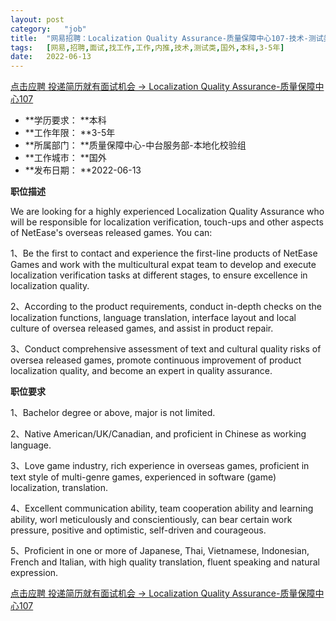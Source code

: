 ```yaml
---
layout:	post
category:	"job"
title:	"网易招聘：Localization Quality Assurance-质量保障中心107-技术-测试类-国外本科3-5年"
tags:	[网易,招聘,面试,找工作,工作,内推,技术,测试类,国外,本科,3-5年]
date:	2022-06-13
---
```


[点击应聘 投递简历就有面试机会 ->  Localization Quality Assurance-质量保障中心107](http://mobile.bole.netease.com/bole/boleDetail?id=40509&employeeId=346f03c3cda5f04c&key=all)



- **学历要求： **本科
- **工作年限： **3-5年
- **所属部门： **质量保障中心-中台服务部-本地化校验组
- **工作城市： **国外
- **发布日期： **2022-06-13



**职位描述**

We are looking for a highly experienced Localization Quality Assurance who will be responsible for localization verification, touch-ups and other aspects of NetEase's overseas released games. You can: 

1、Be the first to contact and experience the first-line products of NetEase Games and work with the multicultural expat team to develop and execute localization verification tasks at different stages, to ensure excellence in localization quality.  

2、According to the product requirements, conduct in-depth checks on the localization functions, language translation, interface layout and local culture of oversea released games, and assist in product repair.  

3、Conduct comprehensive assessment of text and cultural quality risks of oversea released games, promote continuous improvement of product localization quality, and become an expert in quality assurance.  



**职位要求**

1、Bachelor degree or above, major is not limited. 

2、Native American/UK/Canadian, and proficient in Chinese as working language. 

3、Love game industry, rich experience in overseas games, proficient in text style of multi-genre games, experienced in software (game) localization, translation. 

4、Excellent communication ability, team cooperation ability and learning ability, worl meticulously and conscientiously, can bear certain work pressure, positive and optimistic, self-driven and courageous. 

5、Proficient in one or more of Japanese, Thai, Vietnamese, Indonesian, French and Italian, with high quality translation, fluent speaking and natural expression.



[点击应聘 投递简历就有面试机会 ->  Localization Quality Assurance-质量保障中心107](http://mobile.bole.netease.com/bole/boleDetail?id=40509&employeeId=346f03c3cda5f04c&key=all)